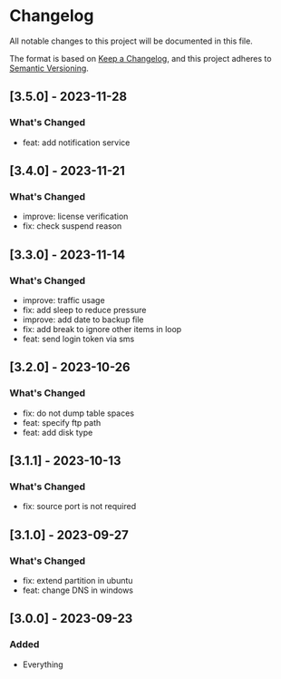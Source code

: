 # Changelog

All notable changes to this project will be documented in this file.

The format is based on [Keep a Changelog](https://keepachangelog.com/en/1.0.0/),
and this project adheres to [Semantic Versioning](https://semver.org/spec/v2.0.0.html).

## [3.5.0] - 2023-11-28

### What's Changed

- feat: add notification service

## [3.4.0] - 2023-11-21

### What's Changed

- improve: license verification
- fix: check suspend reason

## [3.3.0] - 2023-11-14

### What's Changed

- improve: traffic usage 
- fix: add sleep to reduce pressure
- improve: add date to backup file
- fix: add break to ignore other items in loop
- feat: send login token via sms

## [3.2.0] - 2023-10-26

### What's Changed

- fix: do not dump table spaces
- feat: specify ftp path
- feat: add disk type

## [3.1.1] - 2023-10-13

### What's Changed

- fix: source port is not required

## [3.1.0] - 2023-09-27

### What's Changed

- fix: extend partition in ubuntu
- feat: change DNS in windows

## [3.0.0] - 2023-09-23

### Added

- Everything
